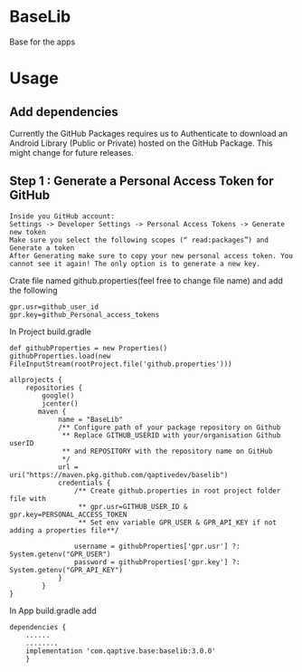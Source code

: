 # BaseLib
Base for the apps
# Usage 
## Add dependencies

Currently the GitHub Packages requires us to Authenticate to download an Android Library (Public or Private) hosted on the GitHub Package. This might change for future releases.

## Step 1 : Generate a Personal Access Token for GitHub
    Inside you GitHub account:
    Settings -> Developer Settings -> Personal Access Tokens -> Generate new token
    Make sure you select the following scopes (“ read:packages”) and Generate a token
    After Generating make sure to copy your new personal access token. You cannot see it again! The only option is to generate a new key.

Crate file named github.properties(feel free to change file name)
and add the following
```
gpr.usr=github_user_id
gpr.key=github_Personal_access_tokens
```
In Project build.gradle
```
def githubProperties = new Properties()
githubProperties.load(new FileInputStream(rootProject.file('github.properties')))

allprojects {
    repositories {
        google()
        jcenter()
       maven {
            name = "BaseLib"
            /** Configure path of your package repository on Github
             ** Replace GITHUB_USERID with your/organisation Github userID
             ** and REPOSITORY with the repository name on GitHub
             */
            url = uri("https://maven.pkg.github.com/qaptivedev/baselib")
            credentials {
                /** Create github.properties in root project folder file with
                 ** gpr.usr=GITHUB_USER_ID & gpr.key=PERSONAL_ACCESS_TOKEN
                 ** Set env variable GPR_USER & GPR_API_KEY if not adding a properties file**/

                username = githubProperties['gpr.usr'] ?: System.getenv("GPR_USER")
                password = githubProperties['gpr.key'] ?: System.getenv("GPR_API_KEY")
            }
        }
}
```
In App build.gradle add
```
dependencies {
    ......
    ........
    implementation 'com.qaptive.base:baselib:3.0.0'
    }
```
